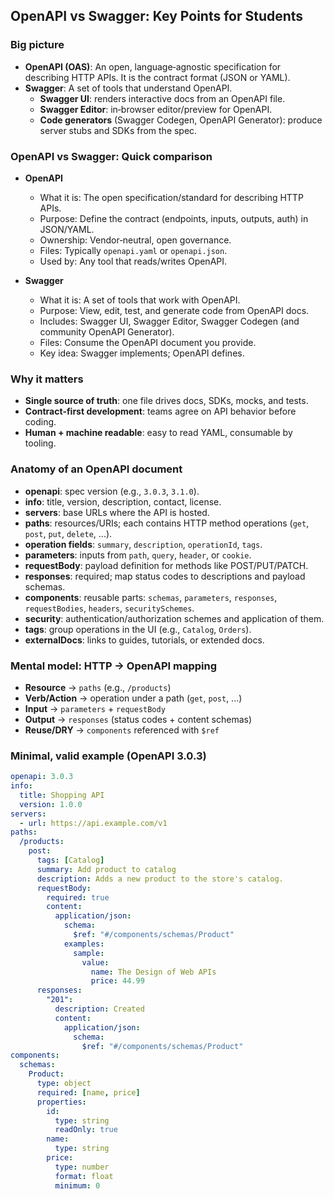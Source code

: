 ## OpenAPI vs Swagger: Key Points for Students

### Big picture

- **OpenAPI (OAS)**: An open, language‑agnostic specification for describing HTTP APIs. It is the contract format (JSON or YAML).
- **Swagger**: A set of tools that understand OpenAPI.
  - **Swagger UI**: renders interactive docs from an OpenAPI file.
  - **Swagger Editor**: in‑browser editor/preview for OpenAPI.
  - **Code generators** (Swagger Codegen, OpenAPI Generator): produce server stubs and SDKs from the spec.

### OpenAPI vs Swagger: Quick comparison

- **OpenAPI**

  - What it is: The open specification/standard for describing HTTP APIs.
  - Purpose: Define the contract (endpoints, inputs, outputs, auth) in JSON/YAML.
  - Ownership: Vendor‑neutral, open governance.
  - Files: Typically `openapi.yaml` or `openapi.json`.
  - Used by: Any tool that reads/writes OpenAPI.

- **Swagger**
  - What it is: A set of tools that work with OpenAPI.
  - Purpose: View, edit, test, and generate code from OpenAPI docs.
  - Includes: Swagger UI, Swagger Editor, Swagger Codegen (and community OpenAPI Generator).
  - Files: Consume the OpenAPI document you provide.
  - Key idea: Swagger implements; OpenAPI defines.

### Why it matters

- **Single source of truth**: one file drives docs, SDKs, mocks, and tests.
- **Contract‑first development**: teams agree on API behavior before coding.
- **Human + machine readable**: easy to read YAML, consumable by tooling.

### Anatomy of an OpenAPI document

- **openapi**: spec version (e.g., `3.0.3`, `3.1.0`).
- **info**: title, version, description, contact, license.
- **servers**: base URLs where the API is hosted.
- **paths**: resources/URIs; each contains HTTP method operations (`get`, `post`, `put`, `delete`, ...).
- **operation fields**: `summary`, `description`, `operationId`, `tags`.
- **parameters**: inputs from `path`, `query`, `header`, or `cookie`.
- **requestBody**: payload definition for methods like POST/PUT/PATCH.
- **responses**: required; map status codes to descriptions and payload schemas.
- **components**: reusable parts: `schemas`, `parameters`, `responses`, `requestBodies`, `headers`, `securitySchemes`.
- **security**: authentication/authorization schemes and application of them.
- **tags**: group operations in the UI (e.g., `Catalog`, `Orders`).
- **externalDocs**: links to guides, tutorials, or extended docs.

### Mental model: HTTP → OpenAPI mapping

- **Resource** → `paths` (e.g., `/products`)
- **Verb/Action** → operation under a path (`get`, `post`, ...)
- **Input** → `parameters` + `requestBody`
- **Output** → `responses` (status codes + content schemas)
- **Reuse/DRY** → `components` referenced with `$ref`

### Minimal, valid example (OpenAPI 3.0.3)

```yaml
openapi: 3.0.3
info:
  title: Shopping API
  version: 1.0.0
servers:
  - url: https://api.example.com/v1
paths:
  /products:
    post:
      tags: [Catalog]
      summary: Add product to catalog
      description: Adds a new product to the store's catalog.
      requestBody:
        required: true
        content:
          application/json:
            schema:
              $ref: "#/components/schemas/Product"
            examples:
              sample:
                value:
                  name: The Design of Web APIs
                  price: 44.99
      responses:
        "201":
          description: Created
          content:
            application/json:
              schema:
                $ref: "#/components/schemas/Product"
components:
  schemas:
    Product:
      type: object
      required: [name, price]
      properties:
        id:
          type: string
          readOnly: true
        name:
          type: string
        price:
          type: number
          format: float
          minimum: 0
```
